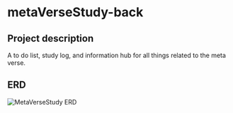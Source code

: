 # metaVerseStudy-back

## Project description

A to do list, study log, and information hub for all things related to the meta verse.

## ERD
![MetaVerseStudy ERD](https://user-images.githubusercontent.com/72534273/151249660-d0aa5083-1e44-4b7f-8d11-03ac57a98b48.png)
